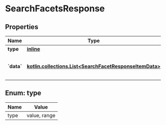 
# SearchFacetsResponse

## Properties
Name | Type | Description | Notes
------------ | ------------- | ------------- | -------------
**type** | [**inline**](#TypeEnum) |  |  [optional]
**&#x60;data&#x60;** | [**kotlin.collections.List&lt;SearchFacetResponseItemData&gt;**](SearchFacetResponseItemData.md) | array of facets and counts for this field |  [optional]


<a name="TypeEnum"></a>
## Enum: type
Name | Value
---- | -----
type | value, range



